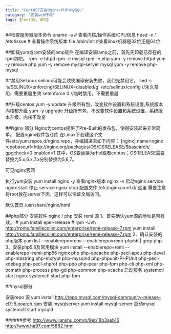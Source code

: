 ```yaml
---
title: "CentOS7安装Nginx+PHP+MySQL"
category: "安装web环境"
tags: [CentOS, WEB]
---
```

##检查服务器版本命令
	uname -a # 查看内核/操作系统/CPU信息
	head -n 1 /etc/issue # 查看操作系统版本
	file /sbin/init #查看linux机器是32位还是64位

##卸载yum或rpm安装的amp软件
	在编译安装lamp之前，首先先卸载已存在的rpm包吧。
	rpm -e httpd
	rpm -e mysql
	rpm -e php
	yum -y remove httpd
	yum -y remove php
	yum -y remove mysql-server mysql
	yum -y remove php-mysql

##禁用SeLinux
	selinux可能会致使编译安装失败，我们先禁用它。
	sed -i 's/SELINUX=enforcing/SELINUX=disabled/g' /etc/selinux/config //永久禁用，需要重启生效
	setenforce 0 //临时禁用，不需要重启

##升级centos
	yum -y update
	升级所有包，改变软件设置和系统设置,系统版本内核都升级
	yum -y upgrade
	升级所有包，不改变软件设置和系统设置，系统版本升级，内核不改变

##Nginx 部分
Nginx为centos提供了Pre-Built的发布包，使得安装起来非常简单。
配置nginx软件包仓库
在Linux下创建这个文件/etc/yum.repos.d/nginx.repo，并编辑进去如下内容：
	[nginx]
	name=nginx
	repobaseurl=http://nginx.org/packages/OS/OSRELEASE/$basearch/
	gpgcheck=0
	enabled=1
	其中，OS要替换为rhel或者centos；OSRELEASE需要替换为5.x,6.x,7.x分别替换为5,6,7。

可见nginx官网

执行yum安装
	yum install nginx -y
查看nginx版本
	nginx -v
启动nginx
	service nginx start
停止
	service nginx stop
配置文件
	/etc/nginx/conf.d/ 这里
需要注意将root放在server下面，这样可以保证全局访问。

默认首页 /usr/share/nginx/html

##php部分
安装软件 nginx / php
安装 remi 源
1、首先确认yum源的地址是否有效。
	# yum install epel-release
	# rpm -Uvh http://rpms.famillecollet.com/enterprise/remi-release-7.rpm
	yum install http://rpms.famillecollet.com/enterprise/remi-release-7.rpm
2、确认安装的php版本
	yum list --enablerepo=remi --enablerepo=remi-php56 | grep php
3、安装php5.6及常用模块
	yum install --enablerepo=remi --enablerepo=remi-php56 nginx php php-opcache php-pecl-apcu php-devel php-mbstring php-mcrypt php-mysqlnd php-phpunit-PHPUnit php-pecl-xdebug php-pecl-xhprof php-pdo php-pear php-fpm php-cli php-xml php-bcmath php-process php-gd php-common php-xcache
启动服务
	systemctl start nginx
	systemctl start php-fpm

##mysql部分

安装repo 源
	yum install http://repo.mysql.com/mysql-community-release-el7-5.noarch.rpm
安装 mysqlserver
	yum install mysql-server
启动mysql
	systemctl start mysqld

######参考
http://www.jianshu.com/p/9eb18b3aeb16
http://www.ha97.com/5882.html

